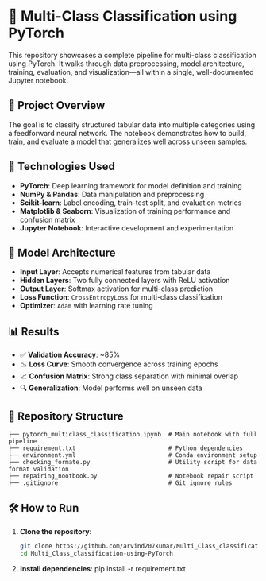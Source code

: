 # 🧠 Multi-Class Classification using PyTorch

This repository showcases a complete pipeline for multi-class classification using PyTorch. It walks through data preprocessing, model architecture, training, evaluation, and visualization—all within a single, well-documented Jupyter notebook.

## 📌 Project Overview

The goal is to classify structured tabular data into multiple categories using a feedforward neural network. The notebook demonstrates how to build, train, and evaluate a model that generalizes well across unseen samples.

## 🚀 Technologies Used

- **PyTorch**: Deep learning framework for model definition and training  
- **NumPy & Pandas**: Data manipulation and preprocessing  
- **Scikit-learn**: Label encoding, train-test split, and evaluation metrics  
- **Matplotlib & Seaborn**: Visualization of training performance and confusion matrix  
- **Jupyter Notebook**: Interactive development and experimentation  

## 🧠 Model Architecture

- **Input Layer**: Accepts numerical features from tabular data  
- **Hidden Layers**: Two fully connected layers with ReLU activation  
- **Output Layer**: Softmax activation for multi-class prediction  
- **Loss Function**: `CrossEntropyLoss` for multi-class classification  
- **Optimizer**: `Adam` with learning rate tuning  

## 📊 Results

- ✅ **Validation Accuracy**: ~85%  
- 📉 **Loss Curve**: Smooth convergence across training epochs  
- 📈 **Confusion Matrix**: Strong class separation with minimal overlap  
- 🔍 **Generalization**: Model performs well on unseen data  

## 📁 Repository Structure

```text
├── pytorch_multiclass_classification.ipynb  # Main notebook with full pipeline  
├── requirement.txt                          # Python dependencies  
├── environment.yml                          # Conda environment setup  
├── checking_formate.py                      # Utility script for data format validation  
├── repairing_nootbook.py                    # Notebook repair script  
├── .gitignore                               # Git ignore rules  
```


## 🛠️ How to Run

1. **Clone the repository**:
   ```bash
   git clone https://github.com/arvind207kumar/Multi_Class_classification-using-PyTorch.git
   cd Multi_Class_classification-using-PyTorch
   
2. **Install dependencies**:
   pip install -r requirement.txt
